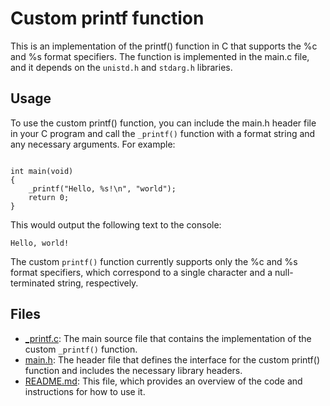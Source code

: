 # Custom printf function

This is an implementation of the printf() function in C that supports the %c and %s format specifiers. The function is implemented in the main.c file, and it depends on the `unistd.h` and `stdarg.h` libraries.

## Usage

To use the custom printf() function, you can include the main.h header file in your C program and call the `_printf()` function with a format string and any necessary arguments. For example:

```#include "main.h"

int main(void)
{
    _printf("Hello, %s!\n", "world");
    return 0;
}
```

This would output the following text to the console:

```
Hello, world!
```

The custom `printf()` function currently supports only the %c and %s format specifiers, which correspond to a single character and a null-terminated string, respectively.

## Files

- [\_printf.c](./_printf.c): The main source file that contains the implementation of the custom `_printf()` function.
- [main.h](./main.c): The header file that defines the interface for the custom printf() function and includes the necessary library headers.
- [README.md](./README.md): This file, which provides an overview of the code and instructions for how to use it.

